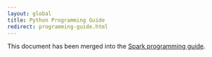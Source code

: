 ```yaml
---
layout: global
title: Python Programming Guide
redirect: programming-guide.html
---
```


This document has been merged into the [Spark programming guide](programming-guide.html).

